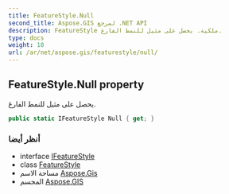 ```yaml
---
title: FeatureStyle.Null
second_title: Aspose.GIS لمرجع .NET API
description: FeatureStyle ملكية. يحصل على مثيل للنمط الفارغ.
type: docs
weight: 10
url: /ar/net/aspose.gis/featurestyle/null/
---
```

## FeatureStyle.Null property

يحصل على مثيل للنمط الفارغ.

```csharp
public static IFeatureStyle Null { get; }
```

### أنظر أيضا

* interface [IFeatureStyle](../../ifeaturestyle/)
* class [FeatureStyle](../)
* مساحة الاسم [Aspose.Gis](../../featurestyle/)
* المجسم [Aspose.GIS](../../../)


